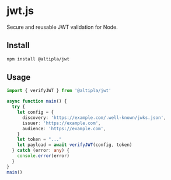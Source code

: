
# jwt.js
Secure and reusable JWT validation for Node.


## Install

```sh
npm install @altipla/jwt
```


## Usage

```ts
import { verifyJWT } from '@altipla/jwt'

async function main() {
  try {
    let config = {
      discovery: 'https://example.com/.well-known/jwks.json',
      issuer: 'https://example.com',
      audience: 'https://example.com',
    }
    let token = "..."
    let payload = await verifyJWT(config, token)
  } catch (error: any) {
    console.error(error)
  }
}
main()
```

